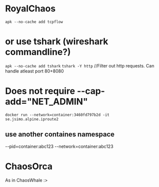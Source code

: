 # RoyalChaos

`apk --no-cache add tcpflow`
# or use tshark (wireshark commandline?)
`apk --no-cache add tshark`
`tshark -Y http` //Filter out http requests. Can handle atleast port 80+8080

# Does not require --cap-add="NET_ADMIN"
`docker run --network=container:3460fd797b2d -it se.jsimo.alpine.iproute2`

## use another containes namespace
--pid=container:abc123
--network=container:abc123

# ChaosOrca
As in ChaosWhale :>
